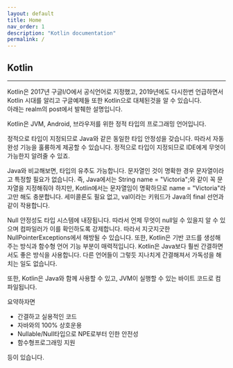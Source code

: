 ```yaml
---
layout: default
title: Home
nav_order: 1
description: "Kotlin documentation"
permalink: /
---
```


## Kotlin

---
Kotlin은 2017년 구글I/O에서 공식언어로 지정했고, 2019년에도 다시한번 언급하면서 Kotlin 시대를 알리고 구글예제들 또한 Kotlin으로 대체된것을 알 수 있습니다.   
아래는 realm의 post에서 발췌한 설명입니다.

<div class="code-example" markdown="1">
Kotlin은 JVM, Android, 브라우저를 위한 정적 타입의 프로그래밍 언어입니다. 

정적으로 타입이 지정되므로 Java와 같은 동일한 타입 안정성을 갖습니다. 따라서 자동 완성 기능을 훌륭하게 제공할 수 있습니다. 정적으로 타입이 지정되므로 IDE에게 무엇이 가능한지 알려줄 수 있죠.

Java와 비교해보면, 타입의 유추도 가능합니다. 문자열인 것이 명확한 경우 문자열이라고 특정할 필요가 없습니다. 즉, Java에서는 String name = "Victoria";와 같이 꼭 문자열을 지정해줘야 하지만, Kotlin에서는 문자열임이 명확하므로 name = "Victoria"라고만 해도 충분합니다. 세미콜론도 필요 없고, val이라는 키워드가 Java의 final 선언과 같이 작용합니다.

Null 안정성도 타입 시스템에 내장됩니다. 따라서 언제 무엇이 null일 수 있을지 알 수 있으며 컴파일러가 이를 확인하도록 강제합니다. 따라서 지긋지긋한 NullPointerExceptions에서 해방될 수 있습니다. 또한, Kotlin은 기반 코드를 생성해주는 방식과 함수형 언어 기능 부분이 매력적입니다. Kotlin은 Java보다 훨씬 간결하면서도 좋은 방식을 사용합니다. 다른 언어들이 그렇듯 지나치게 간결해져서 가독성을 해치는 일도 없습니다.

또한, Kotlin은 Java와 함께 사용할 수 있고, JVM이 실행할 수 있는 바이트 코드로 컴파일됩니다.
</div>

요약하자면  

- 간결하고 실용적인 코드
- 자바와의 100% 상호운용
- Nullable/Null타입으로 NPE로부터 인한 안전성
- 함수형프로그래밍 지원  


등이 있습니다.
